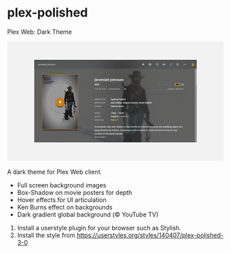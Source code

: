# plex-polished
Plex Web: Dark Theme

![Preview](https://raw.githubusercontent.com/wwwizzarrdry/plex-polished/master/154204_after.png)

A dark theme for Plex Web client.
- Full screen background images
- Box-Shadow on movie posters for depth
- Hover effects for UI articulation
- Ken Burns effect on backgrounds
- Dark gradient global background (© YouTube TV)

1. Install a userstyle plugin for your browser such as Stylish.
2. Install the style from https://userstyles.org/styles/140407/plex-polished-3-0
